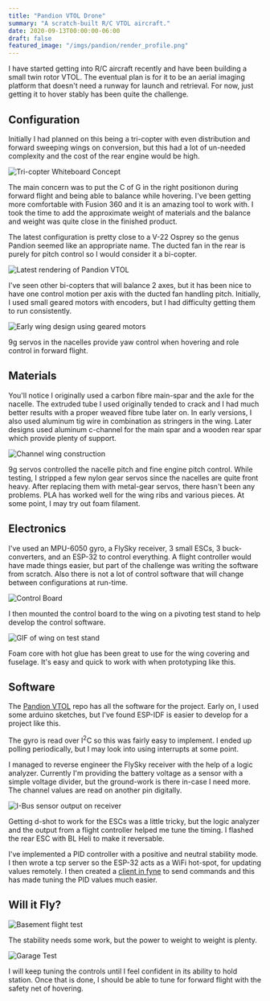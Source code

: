 ```yaml
---
title: "Pandion VTOL Drone"
summary: "A scratch-built R/C VTOL aircraft."
date: 2020-09-13T00:00:00-06:00
draft: false
featured_image: "/imgs/pandion/render_profile.png"
---
```


I have started getting into R/C aircraft recently and have been building a small twin rotor VTOL.  The eventual plan is for it to be an aerial imaging platform that doesn't need a runway for launch and retrieval.  For now, just getting it to hover stably has been quite the challenge.

## Configuration

Initially I had planned on this being a tri-copter with even distribution and forward sweeping wings on conversion, but this had a lot of un-needed complexity and the cost of the rear engine would be high.

![Tri-copter Whiteboard Concept](/imgs/pandion/tricopter_concept.png)

The main concern was to put the C of G in the right positionon during forward flight and being able to balance while hovering.  I've been getting more comfortable with Fusion 360 and it is an amazing tool to work with.  I took the time to add the approximate weight of materials and the balance and weight was quite close in the finished product.

The latest configuration is pretty close to a V-22 Osprey so the genus Pandion seemed like an appropriate name.  The ducted fan in the rear is purely for pitch control so I would consider it a bi-copter.

![Latest rendering of Pandion VTOL](/imgs/pandion/render_profile.png)

I've seen other bi-copters that will balance 2 axes, but it has been nice to have one control motion per axis with the ducted fan handling pitch.  Initially, I used small geared motors with encoders, but I had difficulty getting them to run consistently.

![Early wing design using geared motors](/imgs/pandion/early_rotary_encoder.png)

9g servos in the nacelles provide yaw control when hovering and role control in forward flight.  

## Materials

You'll notice I originally used a carbon fibre main-spar and the axle for the nacelle.  The extruded tube I used originally tended to crack and I had much better results with a proper weaved fibre tube later on.  In early versions, I also used aluminum tig wire in combination as stringers in the wing.  Later designs used aluminum c-channel for the main spar and a wooden rear spar which provide plenty of support.

![Channel wing construction](/imgs/pandion/channel_wing.png)

9g servos controlled the nacelle pitch and fine engine pitch control.  While testing, I stripped a few nylon gear servos since the nacelles are quite front heavy.  After replacing them with metal-gear servos, there hasn't been any problems.  PLA has worked well for the wing ribs and various pieces.  At some point, I may try out foam filament.

## Electronics

I've used an MPU-6050 gyro, a FlySky receiver, 3 small ESCs, 3 buck-converters, and an ESP-32 to control everything.  A flight controller would have made things easier, but part of the challenge was writing the software from scratch.  Also there is not a lot of control software that will change between configurations at run-time.

![Control Board](/imgs/pandion/control_board.png)

I then mounted the control board to the wing on a pivoting test stand to help develop the control software.

![GIF of wing on test stand](/imgs/pandion/test_stand.gif)

Foam core with hot glue has been great to use for the wing covering and fuselage.  It's easy and quick to work with when prototyping like this.

## Software

The [Pandion VTOL](github.com/ataboo/pandion) repo has all the software for the project.  Early on, I used some arduino sketches, but I've found ESP-IDF is easier to develop for a project like this.

The gyro is read over I<sup>2</sup>C so this was fairly easy to implement.  I ended up polling periodically, but I may look into using interrupts at some point.  

I managed to reverse engineer the FlySky receiver with the help of a logic analyzer.  Currently I'm providing the battery voltage as a sensor with a simple voltage divider, but the ground-work is there in-case I need more.  The channel values are read on another pin digitally.

![I-Bus sensor output on receiver](/imgs/pandion/ibus_sensor_still.png)

Getting d-shot to work for the ESCs was a little tricky, but the logic analyzer and the output from a flight controller helped me tune the timing.  I flashed the rear ESC with BL Heli to make it reversable.

I've implemented a PID controller with a positive and neutral stability mode.  I then wrote a tcp server so the ESP-32 acts as a WiFi hot-spot, for updating values remotely.  I then created a [client in fyne](https://github.com/ataboo/pandion-tcp-client) to send commands and this has made tuning the PID values much easier.

## Will it Fly?

![Basement flight test](/imgs/pandion/pandion_flight_min.gif)

The stability needs some work, but the power to weight to weight is plenty.

![Garage Test](/imgs/pandion/garage_test.png)

I will keep tuning the controls until I feel confident in its ability to hold station.  Once that is done, I should be able to tune for forward flight with the safety net of hovering.

